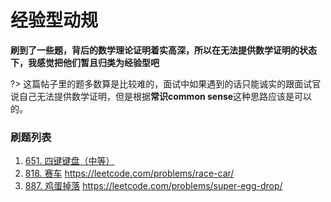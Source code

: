 # 经验型动规

**刷到了一些题，背后的数学理论证明着实高深，所以在无法提供数学证明的状态下，我感觉把他们暂且归类为经验型吧**

?> 这篇帖子里的题多数算是比较难的，面试中如果遇到的话只能诚实的跟面试官说自己无法提供数学证明，但是根据**常识common sense**这种思路应该是可以的。

### **刷题列表**
1. [651. 四键键盘（中等）](#四键键盘) 
1. [818. 赛车](#赛车) https://leetcode.com/problems/race-car/
1. [887. 鸡蛋掉落](#鸡蛋掉落) https://leetcode.com/problems/super-egg-drop/